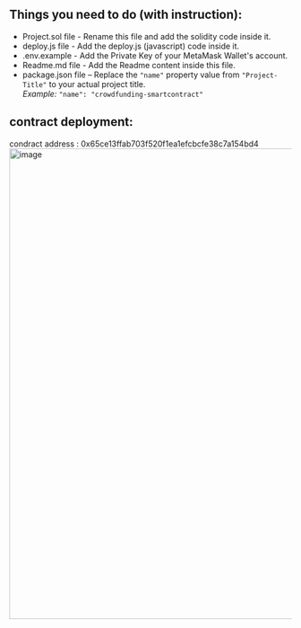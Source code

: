 ## Things you need to do (with instruction):

- Project.sol file - Rename this file and add the solidity code inside it.
- deploy.js file - Add the deploy.js (javascript) code inside it.
- .env.example - Add the Private Key of your MetaMask Wallet's account.
- Readme.md file - Add the Readme content inside this file.
- package.json file – Replace the `"name"` property value from `"Project-Title"` to your actual project title. <br/>
*Example:* `"name": "crowdfunding-smartcontract"`

## contract deployment:
condract address : 0x65ce13ffab703f520f1ea1efcbcfe38c7a154bd4
<img width="1918" height="838" alt="image" src="https://github.com/user-attachments/assets/d4a56501-3c26-4330-a861-0778f04dcd12" />




